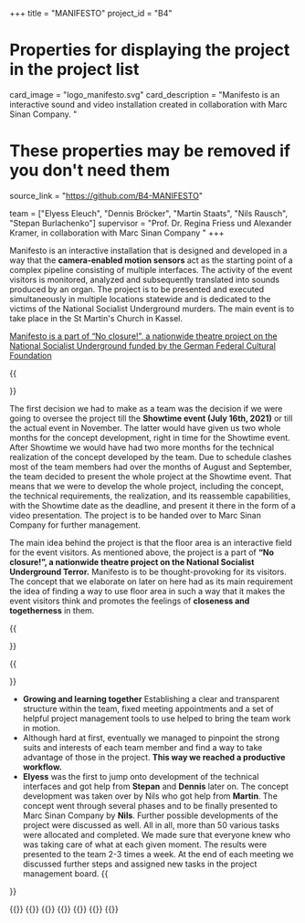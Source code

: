+++
title = "MANIFESTO"
project_id = "B4"

# Properties for displaying the project in the project list
card_image = "logo_manifesto.svg"
card_description = "Manifesto is an interactive sound and video installation created in collaboration with Marc Sinan Company. "


# These properties may be removed if you don't need them
source_link = "https://github.com/B4-MANIFESTO"


team = ["Elyess Eleuch", "Dennis Bröcker", "Martin Staats", "Nils Rausch", "Stepan Burlachenko"]
supervisor = "Prof. Dr. Regina Friess und Alexander Kramer,  in collaboration with Marc Sinan Company "
+++

Manifesto is an interactive installation that is designed and developed in a way that the **camera-enabled motion sensors** act as the starting point of a complex pipeline consisting of multiple interfaces. The activity of the event visitors is monitored, analyzed and subsequently translated into sounds produced by an organ. The project is to be presented and executed simultaneously in multiple locations statewide and is dedicated to the victims of the National Socialist Underground murders. The main event is to take place in the St Martin's Church in Kassel.

[Manifesto is a part of “No closure!”, a nationwide theatre project on the National Socialist Underground funded by the German Federal Cultural Foundation](https://www.kulturstiftung-des-bundes.de/en/programmes_projects/theatre_and_movement/detail/no_closure.html)

{{<section title="Requirements">}}

The first decision we had to make as a team was the decision if we were going to oversee the project till the **Showtime event (July 16th, 2021)** or till the actual event in November. The latter would have given us two whole months for the concept development, right in time for the Showtime event. After Showtime we would have had two more months for the technical realization of the concept developed by the team. Due to schedule clashes most of the team members had over the months of August and September, the team decided to present the whole project at the Showtime event. That means that we were to develop the whole project, including the concept, the technical requirements, the realization, and its reassemble capabilities, with the Showtime date as the deadline, and present it there in the form of a video presentation. The project is to be handed over to Marc Sinan Company for further management.

The main idea behind the project is that the floor area is an interactive field for the event visitors. As mentioned above, the project is a part of **“No closure!”, a nationwide theatre project on the National Socialist Underground Terror.** Manifesto is to be thought-provoking for its visitors. The concept that we elaborate on later on here had as its main requirement the idea of finding a way to use floor area in such a way that it makes the event visitors think and promotes the feelings of **closeness and togetherness** in them.

{{</section>}}

<!--{{<quote source="https://developer.mozilla.org/en-US/docs/Web/HTML/Element/blockquote" caption="me">}}
yeet
{{</quote>}} -->

{{<section title="Team">}}

- **Growing and learning together** Establishing a clear and transparent structure within the team, fixed meeting appointments and a set of helpful project management tools to use helped to bring the team work in motion.
- Although hard at first, eventually we managed to pinpoint the strong suits and interests of each team member and find a way to take advantage of those in the project. **This way we reached a productive workflow.**
- **Elyess** was the first to jump onto development of the technical interfaces and got help from **Stepan** and **Dennis** later on. The concept development was taken over by Nils who got help from **Martin**. The concept went through several phases and to be finally presented to Marc Sinan Company by **Nils**. Further possible developments of the project were discussed as well. All in all, more than 50 various tasks were allocated and completed. We made sure that everyone knew who was taking care of what at each given moment. The results were presented to the team 2-3 times a week. At the end of each meeting we discussed further steps and assigned new tasks in the project management board.
  {{</section >}}

{{<gallery>}}
{{<team-member image="man_elyess.jpg" name="Elyess Eleuch">}}
{{<team-member image="man_dennis.jpg" name="Dennis Broecker">}}
{{<team-member image="man_martin.jpg" name="Martin Staats">}}
{{<team-member image="man_nils.jpg" name="Nils Rausch">}}
{{<team-member image="man_stepan.jpg" name="Stepan Burlachenko">}}
{{</gallery>}}
